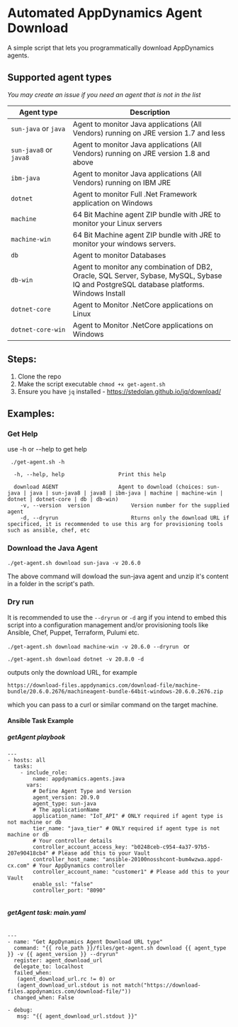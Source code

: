 # Automated AppDynamics Agent Download 

A simple script that lets you programmatically download AppDynamics agents. 

## Supported agent types

*You may create an issue if you need an agent that is not in the list* 

|  <img width="200"/>  Agent type              | Description |
|--|--|
|             `sun-java`   or     `java`  | Agent to monitor Java applications (All Vendors) running on JRE version 1.7 and less |
| `sun-java8`   or     `java8`   | Agent to monitor Java applications (All Vendors) running on JRE version 1.8 and above |
|`ibm-java` | Agent to monitor Java applications (All Vendors) running on IBM JRE |
|`dotnet` | Agent to monitor Full .Net Framework application on Windows |
|`machine` | 64 Bit Machine agent ZIP bundle with JRE to monitor your Linux servers |
|`machine-win` | 64 Bit Machine agent ZIP bundle with JRE to monitor your windows servers. |
|`db` | Agent to monitor Databases|
|`db-win` | Agent to monitor any combination of DB2, Oracle, SQL Server, Sybase, MySQL, Sybase IQ and PostgreSQL database platforms. Windows Install|
|`dotnet-core` | Agent to Monitor .NetCore applications on Linux|
|`dotnet-core-win` | Agent to Monitor .NetCore applications on Windows |


## Steps: 

1. Clone the repo 
2. Make the script executable `chmod +x get-agent.sh`
3. Ensure you have `jq` installed - https://stedolan.github.io/jq/download/

## Examples:

### Get Help 
 
 use -h or --help to get help 
 
 ` ./get-agent.sh -h`
 
````Usage: get-agent.sh [OPTIONS...]
  -h, --help, help                 Print this help

  download AGENT                   Agent to download (choices: sun-java | java | sun-java8 | java8 | ibm-java | machine | machine-win | dotnet | dotnet-core | db | db-win)
    -v, --version  version             Version number for the supplied agent
    -d, --dryrun                       Rturns only the download URL if specificed, it is recommended to use this arg for provisioning tools such as ansible, chef, etc
`````

### Download the Java Agent 

`./get-agent.sh download sun-java -v 20.6.0 `

The above command will dowload the sun-java agent and unzip it's content in a folder in the script's path. 


### Dry run 

It is recommended to use the `--dryrun` or `-d` arg if you intend to embed this script into a configuration management and/or provisioning tools like Ansible, Chef, Puppet, Terraform, Pulumi etc. 

`./get-agent.sh download machine-win -v 20.6.0 --dryrun ` or

`./get-agent.sh download dotnet -v 20.8.0 -d `

outputs only the download URL, for example

`https://download-files.appdynamics.com/download-file/machine-bundle/20.6.0.2676/machineagent-bundle-64bit-windows-20.6.0.2676.zip`

which you can pass to a curl or similar command on the target machine. 

####  Ansible Task Example 

##### getAgent playbook 
````
---
- hosts: all
  tasks:
    - include_role:
        name: appdynamics.agents.java
      vars:
        # Define Agent Type and Version 
        agent_version: 20.9.0
        agent_type: sun-java
        # The applicationName
        application_name: "IoT_API" # ONLY required if agent type is not machine or db
        tier_name: "java_tier" # ONLY required if agent type is not machine or db
        # Your controller details 
        controller_account_access_key: "b0248ceb-c954-4a37-97b5-207e90418cb4" # Please add this to your Vault 
        controller_host_name: "ansible-20100nosshcont-bum4wzwa.appd-cx.com" # Your AppDynamics controller 
        controller_account_name: "customer1" # Please add this to your Vault 
        enable_ssl: "false"
        controller_port: "8090"
        
````

##### getAgent task: main.yaml 

````

---
- name: "Get AppDynamics Agent Download URL type"
  command: "{{ role_path }}/files/get-agent.sh download {{ agent_type }} -v {{ agent_version }} --dryrun"
  register: agent_download_url
  delegate_to: localhost
  failed_when:
   (agent_download_url.rc != 0) or 
   (agent_download_url.stdout is not match("https://download-files.appdynamics.com/download-file/"))
  changed_when: False

- debug: 
   msg: "{{ agent_download_url.stdout }}"
   
````





